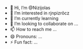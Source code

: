 - 👋 Hi, I’m @Nizijolas
- 👀 I’m interested in rjnpizrôcz          
- 🌱 I’m currently learning
- 💞️ I’m looking to collaborate on ...
- 📫 How to reach me ...
- 😄 Pronouns: ...
- ⚡ Fun fact: ...

<!---
Nizijolas/Nizijolas is a ✨ special ✨ repository because its `README.md` (this file) appears on your GitHub profile.
You can click the Preview link to take a look at your changes.
--->
